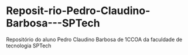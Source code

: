 # Reposit-rio-Pedro-Claudino-Barbosa---SPTech
Repositório do aluno Pedro Claudino Barbosa de 1CCOA da faculdade de tecnologia SPTech
